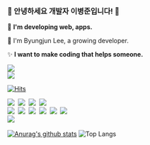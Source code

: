 ### 👋 안녕하세요 개발자 이병준입니다! 👋

<p>🤔 <b>I'm developing web, apps.</b></p>
<p>🌱 I'm Byungjun Lee, a growing developer.</p>
</p>✨ <b>I want to make coding that helps someone.</b></p>

<a href="https://velog.io/https://velog.io/@ieed0205"><img src="https://img.shields.io/badge/Tech%20Blog-11B48A?style=flat-square&logo=Vimeo&logoColor=white&link=https://velog.io/@ieed0205"/></a>
<br>
<a href="mailto:ieed0205@naver.com"><img src="https://img.shields.io/badge/Gmail-d14836?style=flat-square&logo=Gmail&logoColor=white&link=mailto:ieed0205@naver.com"/></a>

[![Hits](https://hits.seeyoufarm.com/api/count/incr/badge.svg?url=https%3A%2F%2Fgithub.com%2F2ByungJun&count_bg=%2379C83D&title_bg=%23555555&icon=&icon_color=%23E7E7E7&title=hits&edge_flat=false)](https://hits.seeyoufarm.com)

<p>
  <img src="https://img.shields.io/badge/-JAVA-orange"/>&nbsp
  <img src="https://img.shields.io/badge/-JAVASCRIPT-yellow"/>&nbsp
  <img src="https://img.shields.io/badge/-DART-blue"/>&nbsp
  <img src="https://img.shields.io/badge/-MySQL-navy"/>
  <br>
  <img src="https://img.shields.io/badge/-Android-green"/>&nbsp
  <img src="https://img.shields.io/badge/-Flutter-blue"/>&nbsp
  <img src="https://img.shields.io/badge/-Spring4-orange"/>&nbsp
  <img src="https://img.shields.io/badge/-SpringBoot-orange"/>&nbsp
  <img src="https://img.shields.io/badge/-Nodejs-yellow"/>&nbsp
  <img src="https://img.shields.io/badge/-Vuejs-green"/>
  <br>
  <img src="https://img.shields.io/badge/-Git-black"/>&nbsp
</p>

[![Anurag's github stats](https://github-readme-stats.vercel.app/api?username=2ByungJun)](https://github.com/anuraghazra/github-readme-stats)
![Top Langs](https://github-readme-stats.vercel.app/api/top-langs/?username=2ByungJun&layout=compact)
